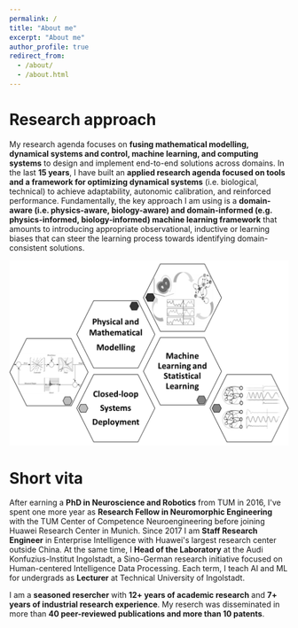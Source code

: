 ```yaml
---
permalink: /
title: "About me"
excerpt: "About me"
author_profile: true
redirect_from: 
  - /about/
  - /about.html
---
```


Research approach
====
My research agenda focuses on **fusing mathematical modelling, dynamical systems and control, machine learning, and computing systems** to design and implement end-to-end solutions across domains. In the last **15 years**, I have built an **applied research agenda focused on tools and a framework for optimizing dynamical systems** (i.e. biological, technical) to achieve adaptability, autonomic calibration, and reinforced performance. Fundamentally, the key approach I am using is a **domain-aware (i.e. physics-aware, biology-aware) and domain-informed (e.g. physics-informed, biology-informed) machine learning framework** that amounts to introducing appropriate observational, inductive or learning biases that can steer the learning process towards identifying domain-consistent solutions.

![image](https://github.com/caxenie/cristianaxenie.github.io/raw/master/images/research-approach.png)
 

Short vita
=====

After earning a **PhD in Neuroscience and Robotics** from TUM in 2016, I've spent one more year as **Research Fellow in Neuromorphic Engineering** with the TUM Center of Competence Neuroengineering before joining Huawei Research Center in Munich. Since 2017 I am **Staff Research Engineer** in Enterprise Intelligence with Huawei's largest research center outside China. At the same time, I **Head of the Laboratory** at the Audi Konfuzius-Institut Ingolstadt, a Sino-German research initiative focused on Human-centered Intelligence Data Processing. Each term, I teach AI and ML for undergrads as **Lecturer** at Technical University of Ingolstadt. 

I am a **seasoned resercher** with **12+ years of academic research** and **7+ years of industrial research experience**. My reserch was disseminated in more than **40 peer-reviewed publications and more than 10 patents**.
